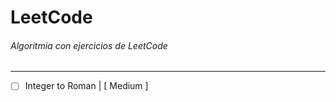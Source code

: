# LeetCode
###### Algoritmia con ejercicios de LeetCode
------
  - [ ] Integer to Roman | [ Medium ]
